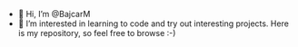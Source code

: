 - 👋 Hi, I’m @BajcarM
- 👀 I’m interested in learning to code and try out interesting projects. Here is my repository, so feel free to browse :-)


<!---
BajcarM/BajcarM is a ✨ special ✨ repository because its `README.md` (this file) appears on your GitHub profile.
You can click the Preview link to take a look at your changes.
--->
